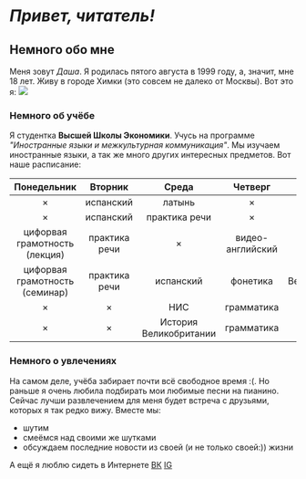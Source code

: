 # ***Привет, читатель!***
## Немного обо мне 
Меня зовут *Даша*. Я родилась пятого августа в 1999 году, а, значит, мне 18 лет. Живу в городе Химки (это совсем не далеко от Москвы). Вот это я:
![](https://pp.userapi.com/c639723/v639723324/628dc/0CWhE3MA9Y8.jpg)
### Немного об учёбе
Я студентка **Высшей Школы Экономики**. Учусь на программе *"Иностранные языки и межкультурная коммуникация"*. Мы изучаем иностранные языки, а так же много других интересных предметов. Вот наше расписание: 

Понедельник|Вторник|Среда|Четверг|Пятница
:---:|:---:|:---:|:---:|:---:
× |испанский|латынь|×|×|
× |испанский|практика речи|×|×|
цифорвая грамотность (лекция)|практика речи|×|видео-английский|×|
цифорвая грамотность (семинар)|практика речи|испанский|фонетика|История Великобритании (лекиця)|
× |×|НИС|грамматика|×|
× |×|История Великобритании|грамматика|×|
### Немного о увлечениях
На самом деле, учёба забирает почти всё свободное время :(. Но раньше я очень любила подбирать мои любимые песни на пианино. Сейчас лучши развлечением для меня будет встреча с друзьями, которых я так редко вижу. Вместе мы:
- шутим
- смеёмся над своими же шутками
- обсуждаем последние новости из своей (и не только своей:)) жизни


А ещё я люблю сидеть в Интернете
[ВК](https://vk.com/kirillova_dk "добавляйтесь в друзья")
[IG](https://www.instagram.com/kirillova_dk/ "ставьте лайки")

